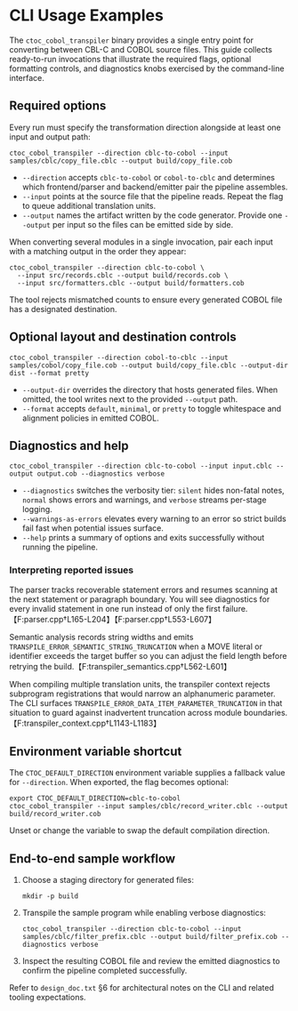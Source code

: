 # CLI Usage Examples

The `ctoc_cobol_transpiler` binary provides a single entry point for converting between CBL-C and COBOL source files. This guide collects ready-to-run invocations that illustrate the required flags, optional formatting controls, and diagnostics knobs exercised by the command-line interface.

## Required options

Every run must specify the transformation direction alongside at least one input and output path:

```
ctoc_cobol_transpiler --direction cblc-to-cobol --input samples/cblc/copy_file.cblc --output build/copy_file.cob
```

* `--direction` accepts `cblc-to-cobol` or `cobol-to-cblc` and determines which frontend/parser and backend/emitter pair the pipeline assembles.
* `--input` points at the source file that the pipeline reads. Repeat the flag to queue additional translation units.
* `--output` names the artifact written by the code generator. Provide one `--output` per input so the files can be emitted side by side.

When converting several modules in a single invocation, pair each input with a matching output in the order they appear:

```
ctoc_cobol_transpiler --direction cblc-to-cobol \
  --input src/records.cblc --output build/records.cob \
  --input src/formatters.cblc --output build/formatters.cob
```

The tool rejects mismatched counts to ensure every generated COBOL file has a designated destination.

## Optional layout and destination controls

```
ctoc_cobol_transpiler --direction cobol-to-cblc --input samples/cobol/copy_file.cob --output build/copy_file.cblc --output-dir dist --format pretty
```

* `--output-dir` overrides the directory that hosts generated files. When omitted, the tool writes next to the provided `--output` path.
* `--format` accepts `default`, `minimal`, or `pretty` to toggle whitespace and alignment policies in emitted COBOL.

## Diagnostics and help

```
ctoc_cobol_transpiler --direction cblc-to-cobol --input input.cblc --output output.cob --diagnostics verbose
```

* `--diagnostics` switches the verbosity tier: `silent` hides non-fatal notes, `normal` shows errors and warnings, and `verbose` streams per-stage logging.
* `--warnings-as-errors` elevates every warning to an error so strict builds fail fast when potential issues surface.
* `--help` prints a summary of options and exits successfully without running the pipeline.

### Interpreting reported issues

The parser tracks recoverable statement errors and resumes scanning at the next statement or paragraph boundary. You will see diagnostics for every invalid statement in one run instead of only the first failure.【F:parser.cpp†L165-L204】【F:parser.cpp†L553-L607】

Semantic analysis records string widths and emits `TRANSPILE_ERROR_SEMANTIC_STRING_TRUNCATION` when a MOVE literal or identifier exceeds the target buffer so you can adjust the field length before retrying the build.【F:transpiler_semantics.cpp†L562-L601】

When compiling multiple translation units, the transpiler context rejects subprogram registrations that would narrow an alphanumeric parameter. The CLI surfaces `TRANSPILE_ERROR_DATA_ITEM_PARAMETER_TRUNCATION` in that situation to guard against inadvertent truncation across module boundaries.【F:transpiler_context.cpp†L1143-L1183】

## Environment variable shortcut

The `CTOC_DEFAULT_DIRECTION` environment variable supplies a fallback value for `--direction`. When exported, the flag becomes optional:

```
export CTOC_DEFAULT_DIRECTION=cblc-to-cobol
ctoc_cobol_transpiler --input samples/cblc/record_writer.cblc --output build/record_writer.cob
```

Unset or change the variable to swap the default compilation direction.

## End-to-end sample workflow

1. Choose a staging directory for generated files:
   ```
   mkdir -p build
   ```
2. Transpile the sample program while enabling verbose diagnostics:
   ```
   ctoc_cobol_transpiler --direction cblc-to-cobol --input samples/cblc/filter_prefix.cblc --output build/filter_prefix.cob --diagnostics verbose
   ```
3. Inspect the resulting COBOL file and review the emitted diagnostics to confirm the pipeline completed successfully.

Refer to `design_doc.txt` §6 for architectural notes on the CLI and related tooling expectations.
